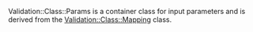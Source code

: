 Validation::Class::Params is a container class for input parameters and is
derived from the [Validation::Class::Mapping](http://search.cpan.org/perldoc?Validation::Class::Mapping) class.
